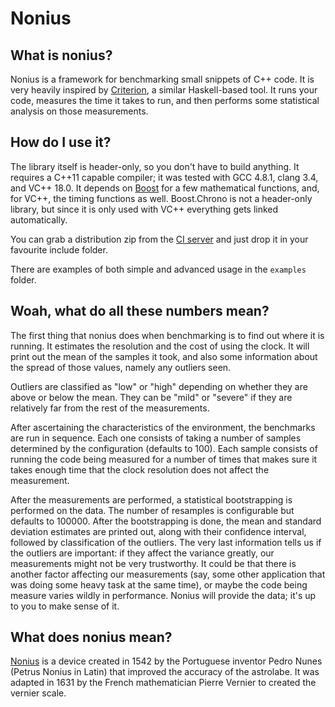# Nonius

## What is nonius?

Nonius is a framework for benchmarking small snippets of C++ code. It is very
heavily inspired by [Criterion], a similar Haskell-based tool. It
runs your code, measures the time it takes to run, and then performs some
statistical analysis on those measurements.

 [Criterion]: http://www.serpentine.com/blog/2009/09/29/criterion-a-new-benchmarking-library-for-haskell/

## How do I use it?

The library itself is header-only, so you don't have to build anything. It
requires a C++11 capable compiler; it was tested with GCC 4.8.1, clang 3.4, and
VC++ 18.0. It depends on [Boost] for a few mathematical functions, and, for
VC++, the timing functions as well. Boost.Chrono is not a header-only library,
but since it is only used with VC++ everything gets linked automatically.

You can grab a distribution zip from the [CI server] and just drop it in your
favourite include folder.

There are examples of both simple and advanced usage in the `examples` folder.

 [Boost]: http://www.boost.org
 [CI server]: http://teamcity.loungecpp.net/project.html?projectId=Nonius

## Woah, what do all these numbers mean?

The first thing that nonius does when benchmarking is to find out where it is
running. It estimates the resolution and the cost of using the clock. It will
print out the mean of the samples it took, and also some information about the
spread of those values, namely any outliers seen.

Outliers are classified as "low" or "high" depending on whether they are above
or below the mean. They can be "mild" or "severe" if they are relatively far
from the rest of the measurements.

After ascertaining the characteristics of the environment, the benchmarks are
run in sequence. Each one consists of taking a number of samples determined by
the configuration (defaults to 100). Each sample consists of running the code
being measured for a number of times that makes sure it takes enough time that
the clock resolution does not affect the measurement.

After the measurements are performed, a statistical bootstrapping is performed
on the data. The number of resamples is configurable but defaults to 100000.
After the bootstrapping is done, the mean and standard deviation estimates are
printed out, along with their confidence interval, followed by classification of
the outliers. The very last information tells us if the outliers are important:
if they affect the variance greatly, our measurements might not be very
trustworthy. It could be that there is another factor affecting our measurements
(say, some other application that was doing some heavy task at the same time),
or maybe the code being measure varies wildly in performance. Nonius will
provide the data; it's up to you to make sense of it.

 [bootstrapping]: http://en.wikipedia.org/wiki/Bootstrapping_%28statistics%29

## What does nonius mean?

[Nonius][wikipedia] is a device created in 1542 by the Portuguese inventor
Pedro Nunes (Petrus Nonius in Latin) that improved the accuracy of the
astrolabe. It was adapted in 1631 by the French mathematician Pierre Vernier to
created the vernier scale.

 [wikipedia]: http://en.wikipedia.org/wiki/Nonius_%28device%29

